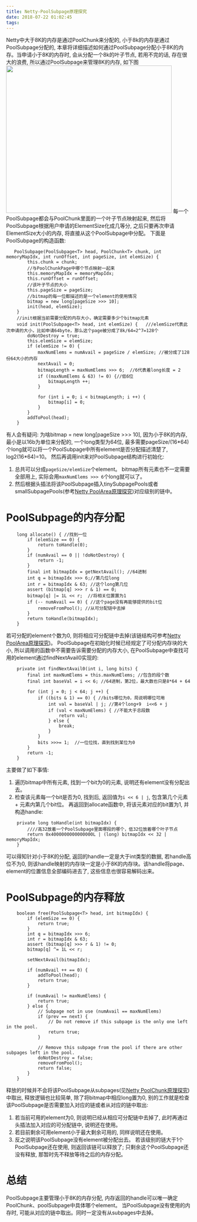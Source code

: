 ```yaml
---
title: Netty-PoolSubpage原理探究
date: 2018-07-22 01:02:45
tags:
---
```

Netty中大于8K的内存是通过PoolChunk来分配的, 小于8k的内存是通过PoolSubpage分配的, 本章将详细描述如何通过PoolSubpage分配小于8K的内存。当申请小于8K的内存时, 会从分配一个8k的叶子节点, 若用不完的话, 存在很大的浪费, 所以通过PoolSubpage来管理8K的内存, 如下图
<img src="http://owsl7963b.bkt.clouddn.com/PoolSubpage.png" height="400" width="450"/>
每一个PoolSubpage都会与PoolChunk里面的一个叶子节点映射起来, 然后将PoolSubpage根据用户申请的ElementSize化成几等分, 之后只要再次申请ElementSize大小的内存, 将直接从这个PoolSubpage中分配。
下面是PoolSubpage的构造函数:
```
   PoolSubpage(PoolSubpage<T> head, PoolChunk<T> chunk, int memoryMapIdx, int runOffset, int pageSize, int elemSize) {
        this.chunk = chunk;
        //与PoolChunkPage中哪个节点映射一起来
        this.memoryMapIdx = memoryMapIdx;
        this.runOffset = runOffset;
        //该叶子节点的大小
        this.pageSize = pageSize;
        //bitmap的每一位都描述的是一个element的使用情况
        bitmap = new long[pageSize >>> 10];
        init(head, elemSize);
    }
    //init根据当前需要分配的内存大小，确定需要多少个bitmap元素
    void init(PoolSubpage<T> head, int elemSize) {   ///elemSize代表此次申请的大小，比如申请64byte，那么这个page被分成了8k/64=2^7=128个
        doNotDestroy = true;
        this.elemSize = elemSize;
        if (elemSize != 0) {
            maxNumElems = numAvail = pageSize / elemSize; //被分成了128份64大小的内存
            nextAvail = 0;
            bitmapLength = maxNumElems >>> 6;  //6代表着long长度 = 2
            if ((maxNumElems & 63) != 0) {//低6位
                bitmapLength ++;
            }

            for (int i = 0; i < bitmapLength; i ++) {
                bitmap[i] = 0;
            }
        }
        addToPool(head);
    }
```
有人会有疑问: 为啥bitmap = new long[pageSize >>> 10], 因为小于8K的内存, 最小是以16b为单位来分配的, 一个long类型为64位, 最多需要pageSize/(16\*64)个long就可以将一个PoolSubpage中所有element是否分配描述清楚了, log2(16*64)=10。
然后再调用init来对PoolSubpage结构进行初始化:
1. 总共可以分成`pageSize/elemSize`个element。 bitmap所有元素也不一定需要全部用上, 实际会用`maxNumElems >>> 6`个long就可以了。
2. 然后根据头插法将该PoolSubpage插入tinySubpagePools或者smallSubpagePools(参考<a href="https://kkewwei.github.io/elasticsearch_learning/2018/05/23/Netty%E5%86%85%E5%AD%98%E5%AD%A6%E4%B9%A0/">Netty PoolArea原理探究</a>)对应级别的链中。

# PoolSubpage的内存分配
```
    long allocate() { //找到一位
        if (elemSize == 0) {
            return toHandle(0);
        }
        if (numAvail == 0 || !doNotDestroy) {
            return -1;
        }
        final int bitmapIdx = getNextAvail(); //64进制
        int q = bitmapIdx >>> 6;//第几位long
        int r = bitmapIdx & 63; //这个long第几位
        assert (bitmap[q] >>> r & 1) == 0;
        bitmap[q] |= 1L << r;  //将相关位置置为1
        if (-- numAvail == 0) { //这个page没有再能够提供的bit位
            removeFromPool(); //从可分配链中去掉
        }
        return toHandle(bitmapIdx);
    }

```
若可分配的element个数为0, 则将相应可分配链中去掉(该链结构可参考<a href="https://kkewwei.github.io/elasticsearch_learning/2018/05/23/Netty%E5%86%85%E5%AD%98%E5%AD%A6%E4%B9%A0/">Netty PoolArea原理探究</a>)。 PoolSubpage在初始化时候已经规定了可分配内存块的大小, 所以调用的函数中不需要告诉需要分配的内存大小, 在PoolSubpage中查找可用的element通过findNextAvail0实现的:
```
    private int findNextAvail0(int i, long bits) {
        final int maxNumElems = this.maxNumElems; //包含的段个数
        final int baseVal = i << 6; //64进制，第2位，最大数也只是8*64 + 64

        for (int j = 0; j < 64; j ++) {
            if ((bits & 1) == 0) { //bits哪位为0，局说明哪位可用
                int val = baseVal | j; //第4个long+9  i<<6 + j
                if (val < maxNumElems) { //不能大于总段数
                    return val;
                } else {
                    break;
                }
            }
            bits >>>= 1;  //一位位找，直到找到某位为0
        }
        return -1;
    }
```
主要做了如下事情:
1. 遍历bitmap中所有元素, 找到一个bit为0的元素, 说明还有element没有分配出去。
2. 检查该元素每一个bit是否为0, 找到后, 返回值为`i << 6 | j`, 包含第几个元素 + 元素内第几个bit位。
再返回到allocate函数中, 将该元素对应的bit置为1, 并构造handle:
```
    private long toHandle(int bitmapIdx) {
        ////高32放着一个PoolSubpage里面哪段的哪个，低32位放着哪个叶子节点
        return 0x4000000000000000L | (long) bitmapIdx << 32 | memoryMapIdx;
    }
```
可以得知针对小于8K的分配, 返回的handle一定是大于int类型的数据, 若handle高位不为0, 则该handle映射的内存块一定是小于8K的内存块。该handle将page、element的位置信息全部编码进去了, 这些信息也很容易解码出来。

# PoolSubpage的内存释放
```
    boolean free(PoolSubpage<T> head, int bitmapIdx) {
        if (elemSize == 0) {
            return true;
        }
        int q = bitmapIdx >>> 6;
        int r = bitmapIdx & 63;
        assert (bitmap[q] >>> r & 1) != 0;
        bitmap[q] ^= 1L << r;

        setNextAvail(bitmapIdx);

        if (numAvail ++ == 0) {
            addToPool(head);
            return true;
        }

        if (numAvail != maxNumElems) {
            return true;
        } else {
            // Subpage not in use (numAvail == maxNumElems)
            if (prev == next) {
                // Do not remove if this subpage is the only one left in the pool.
                return true;
            }

            // Remove this subpage from the pool if there are other subpages left in the pool.
            doNotDestroy = false;
            removeFromPool();
            return false;
        }
    }
```
释放的时候并不会将该PoolSubpage从subpages(见<a href="https://kkewwei.github.io/elasticsearch_learning/2018/07/20/Netty-PoolChunk%E5%8E%9F%E7%90%86%E6%8E%A2%E7%A9%B6/">Netty PoolChunk原理探究</a>)中取出, 释放逻辑也比较简单, 除了将bitmap中相应long置为0, 别的工作就是检查该PoolSubpage是否需要加入对应的链或者从对应的链中取出:
1. 若当前可用的element为0, 则说明已经从相应可分配链中去掉了, 此时再通过头插法加入对应的可分配链中, 说明还在使用。
2. 若目前剩余可用element小于最大剩余可用的, 同样说明还在使用。
3. 反之说明该PoolSubpage没有element被分配出去。 若该级别的链大于1个PoolSubpage还在使用, 则返回该链可以释放了; 只剩余这个PoolSubpage还没有释放, 那暂时先不释放等待之后的内存分配。

# 总结

PoolSubpage主要管理小于8K的内存分配, 内存返回的handle可以唯一确定PoolChunk、poolSubpage中具体哪个element。 当PoolSubpage没有使用的内存时, 可能从对应的链中取出。同时一定没有从subpages中去掉。